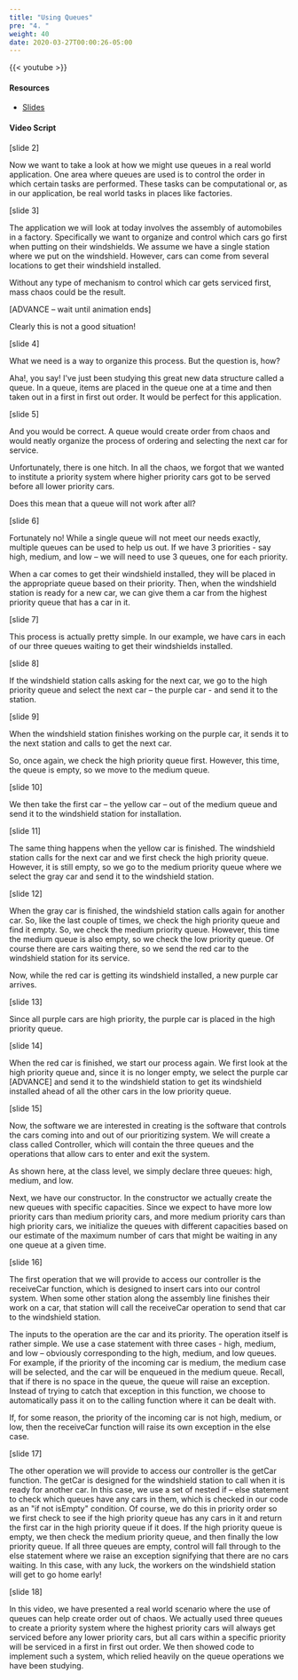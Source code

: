 ```yaml
---
title: "Using Queues"
pre: "4. "
weight: 40
date: 2020-03-27T00:00:26-05:00
---
```


{{< youtube  >}}

#### Resources

* [Slides](/3-cc310/08-queues/04-using-queues.pptx)

#### Video Script

[slide 2]

Now we want to take a look at how we might use queues in a real world
application. One area where queues are used is to control the order in which
certain tasks are performed. These tasks can be computational or, as in our
application, be real world tasks in places like factories.

[slide 3]

The application we will look at today involves the assembly of automobiles in a
factory. Specifically we want to organize and control which cars go first when
putting on their windshields. We assume we have a single station where we put on
the windshield. However, cars can come from several locations to get their
windshield installed.

Without any type of mechanism to control which car gets serviced first, mass
chaos could be the result.

[ADVANCE – wait until animation ends]

Clearly this is not a good situation!

[slide 4]

What we need is a way to organize this process. But the question is, how?

Aha!, you say! I've just been studying this great new data structure called a
queue. In a queue, items are placed in the queue one at a time and then taken
out in a first in first out order. It would be perfect for this application.

[slide 5]

And you would be correct. A queue would create order from chaos and would neatly
organize the process of ordering and selecting the next car for service.

Unfortunately, there is one hitch. In all the chaos, we forgot that we wanted to
institute a priority system where higher priority cars got to be served before
all lower priority cars.

Does this mean that a queue will not work after all?

[slide 6]

Fortunately no! While a single queue will not meet our needs exactly, multiple
queues can be used to help us out. If we have 3 priorities - say high, medium,
and low – we will need to use 3 queues, one for each priority.

When a car comes to get their windshield installed, they will be placed in the
appropriate queue based on their priority. Then, when the windshield station is
ready for a new car, we can give them a car from the highest priority queue that
has a car in it.

[slide 7]

This process is actually pretty simple. In our example, we have cars in each of
our three queues waiting to get their windshields installed.

[slide 8]

If the windshield station calls asking for the next car, we go to the high
priority queue and select the next car – the purple car - and send it to the
station.

[slide 9]

When the windshield station finishes working on the purple car, it sends it to
the next station and calls to get the next car.

So, once again, we check the high priority queue first. However, this time, the
queue is empty, so we move to the medium queue.

[slide 10]

We then take the first car – the yellow car – out of the medium queue and send
it to the windshield station for installation.

[slide 11]

The same thing happens when the yellow car is finished. The windshield station
calls for the next car and we first check the high priority queue. However, it
is still empty, so we go to the medium priority queue where we select the gray
car and send it to the windshield station.

[slide 12]

When the gray car is finished, the windshield station calls again for another
car. So, like the last couple of times, we check the high priority queue and
find it empty. So, we check the medium priority queue. However, this time the
medium queue is also empty, so we check the low priority queue. Of course there
are cars waiting there, so we send the red car to the windshield station for its
service.

Now, while the red car is getting its windshield installed, a new purple car
arrives.

[slide 13]

Since all purple cars are high priority, the purple car is placed in the high
priority queue.

[slide 14]

When the red car is finished, we start our process again. We first look at the
high priority queue and, since it is no longer empty, we select the purple car
[ADVANCE] and send it to the windshield station to get its windshield installed
ahead of all the other cars in the low priority queue.

[slide 15]

Now, the software we are interested in creating is the software that controls
the cars coming into and out of our prioritizing system. We will create a class
called Controller, which will contain the three queues and the operations that
allow cars to enter and exit the system.

As shown here, at the class level, we simply declare three queues: high, medium,
and low.

Next, we have our constructor. In the constructor we actually create the new
queues with specific capacities. Since we expect to have more low priority cars
than medium priority cars, and more medium priority cars than high priority
cars, we initialize the queues with different capacities based on our estimate
of the maximum number of cars that might be waiting in any one queue at a given
time.

[slide 16]

The first operation that we will provide to access our controller is the
receiveCar function, which is designed to insert cars into our control system.
When some other station along the assembly line finishes their work on a car,
that station will call the receiveCar operation to send that car to the
windshield station.

The inputs to the operation are the car and its priority. The operation itself
is rather simple. We use a case statement with three cases - high, medium, and
low – obviously corresponding to the high, medium, and low queues. For example,
if the priority of the incoming car is medium, the medium case will be selected,
and the car will be enqueued in the medium queue. Recall, that if there is no
space in the queue, the queue will raise an exception. Instead of trying to
catch that exception in this function, we choose to automatically pass it on to
the calling function where it can be dealt with.

If, for some reason, the priority of the incoming car is not high, medium, or
low, then the receiveCar function will raise its own exception in the else case.

[slide 17]

The other operation we will provide to access our controller is the getCar
function. The getCar is designed for the windshield station to call when it is
ready for another car. In this case, we use a set of nested if – else statement
to check which queues have any cars in them, which is checked in our code as an
"if not isEmpty" condition. Of course, we do this in priority order so we first
check to see if the high priority queue has any cars in it and return the first
car in the high priority queue if it does. If the high priority queue is empty,
we then check the medium priority queue, and then finally the low priority
queue. If all three queues are empty, control will fall through to the else
statement where we raise an exception signifying that there are no cars waiting.
In this case, with any luck, the workers on the windshield station will get to
go home early!

[slide 18]

In this video, we have presented a real world scenario where the use of queues
can help create order out of chaos. We actually used three queues to create a
priority system where the highest priority cars will always get serviced before
any lower priority cars, but all cars within a specific priority will be
serviced in a first in first out order. We then showed code to implement such a
system, which relied heavily on the queue operations we have been studying.
